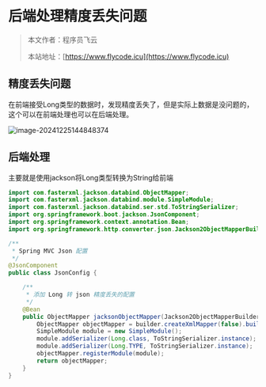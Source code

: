 # 后端处理精度丢失问题
> 本文作者：程序员飞云
>
> 本站地址：[https://www.flycode.icu](https://www.flycode.icu)

## 精度丢失问题

在前端接受Long类型的数据时，发现精度丢失了，但是实际上数据是没问题的，这个可以在前端处理也可以在后端处理。

![image-20241225144848374](C:/Users/flycode/AppData/Roaming/Typora/typora-user-images/image-20241225144848374.png)



## 后端处理

主要就是使用jackson将Long类型转换为String给前端

```java
import com.fasterxml.jackson.databind.ObjectMapper;
import com.fasterxml.jackson.databind.module.SimpleModule;
import com.fasterxml.jackson.databind.ser.std.ToStringSerializer;
import org.springframework.boot.jackson.JsonComponent;
import org.springframework.context.annotation.Bean;
import org.springframework.http.converter.json.Jackson2ObjectMapperBuilder;

/**
 * Spring MVC Json 配置
 */
@JsonComponent
public class JsonConfig {

    /**
     * 添加 Long 转 json 精度丢失的配置
     */
    @Bean
    public ObjectMapper jacksonObjectMapper(Jackson2ObjectMapperBuilder builder) {
        ObjectMapper objectMapper = builder.createXmlMapper(false).build();
        SimpleModule module = new SimpleModule();
        module.addSerializer(Long.class, ToStringSerializer.instance);
        module.addSerializer(Long.TYPE, ToStringSerializer.instance);
        objectMapper.registerModule(module);
        return objectMapper;
    }
}
```

